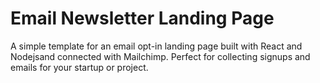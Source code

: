 # Email Newsletter Landing Page
A simple template for an email opt-in landing page built with React and Nodejsand connected with Mailchimp. Perfect for collecting signups and emails for your startup or project. 
